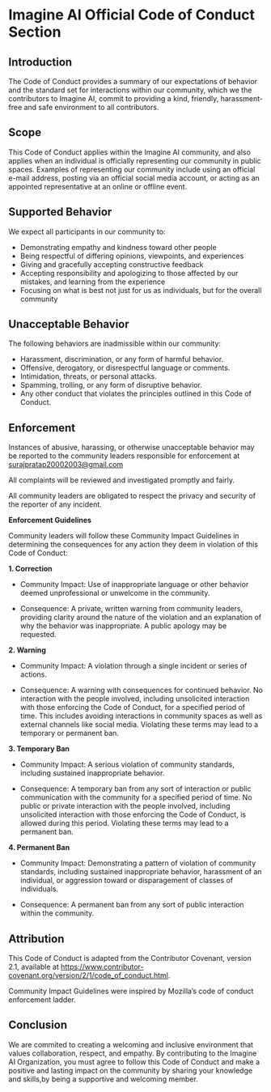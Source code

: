 # Imagine AI Official Code of Conduct Section

## Introduction

The Code of Conduct provides a summary of our expectations of behavior and the standard set for interactions within our community, which we the contributors to Imagine AI, commit to providing a kind, friendly, harassment-free and safe environment to all contributors.

## Scope

This Code of Conduct applies within the Imagine AI community, and also applies when an individual is officially representing our community in public spaces. Examples of representing our community include using an official e-mail address, posting via an official social media account, or acting as an appointed representative at an online or offline event.

## Supported Behavior

We expect all participants in our community to:

- Demonstrating empathy and kindness toward other people
- Being respectful of differing opinions, viewpoints, and experiences
- Giving and gracefully accepting constructive feedback
- Accepting responsibility and apologizing to those affected by our mistakes, and learning from the experience
- Focusing on what is best not just for us as individuals, but for the overall community

## Unacceptable Behavior

The following behaviors are inadmissible within our community:

- Harassment, discrimination, or any form of harmful behavior.
- Offensive, derogatory, or disrespectful language or comments.
- Intimidation, threats, or personal attacks.
- Spamming, trolling, or any form of disruptive behavior.
- Any other conduct that violates the principles outlined in this Code of Conduct.

## Enforcement
Instances of abusive, harassing, or otherwise unacceptable behavior may be reported to the community leaders responsible for enforcement at surajpratap20002003@gmail.com
 
All complaints will be reviewed and investigated promptly and fairly.

All community leaders are obligated to respect the privacy and security of the reporter of any incident.

**Enforcement Guidelines**

Community leaders will follow these Community Impact Guidelines in determining the consequences for any action they deem in violation of this Code of Conduct:

**1. Correction**
- Community Impact: Use of inappropriate language or other behavior deemed unprofessional or unwelcome in the community.

- Consequence: A private, written warning from community leaders, providing clarity around the nature of the violation and an explanation of why the behavior was inappropriate. A public apology may be requested.

**2. Warning**
- Community Impact: A violation through a single incident or series of actions.

- Consequence: A warning with consequences for continued behavior. No interaction with the people involved, including unsolicited interaction with those enforcing the Code of Conduct, for a specified period of time. This includes avoiding interactions in community spaces as well as external channels like social media. Violating these terms may lead to a temporary or permanent ban.

**3. Temporary Ban**
- Community Impact: A serious violation of community standards, including sustained inappropriate behavior.

- Consequence: A temporary ban from any sort of interaction or public communication with the community for a specified period of time. No public or private interaction with the people involved, including unsolicited interaction with those enforcing the Code of Conduct, is allowed during this period. Violating these terms may lead to a permanent ban.

**4. Permanent Ban**
- Community Impact: Demonstrating a pattern of violation of community standards, including sustained inappropriate behavior, harassment of an individual, or aggression toward or disparagement of classes of individuals.

- Consequence: A permanent ban from any sort of public interaction within the community.

## Attribution
This Code of Conduct is adapted from the Contributor Covenant, version 2.1, available at https://www.contributor-covenant.org/version/2/1/code_of_conduct.html.

Community Impact Guidelines were inspired by Mozilla’s code of conduct enforcement ladder.

## Conclusion

We are commited to creating a welcoming and inclusive environment that values collaboration, respect, and empathy. By contributing to the Imagine AI Organization, you must agree to follow this Code of Conduct and make a positive and lasting impact on the community by sharing your knowledge and skills,by being a supportive and welcoming member.
